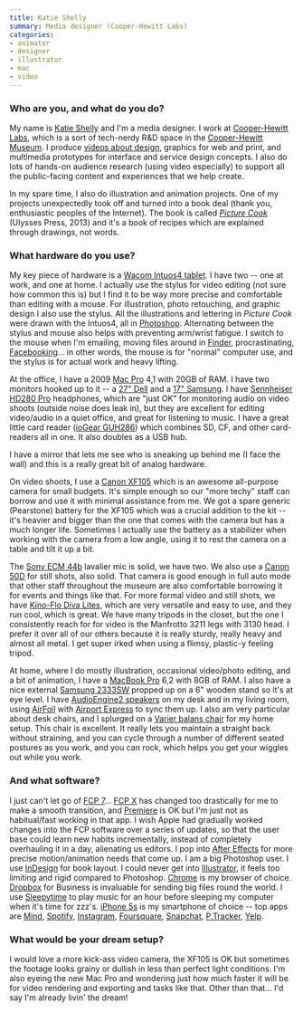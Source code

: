 ```yaml
---
title: Katie Shelly
summary: Media designer (Cooper-Hewitt Labs)
categories:
- animator
- designer
- illustrator
- mac
- video
---
```


### Who are you, and what do you do?

My name is [Katie Shelly](http://katieshelly.com/ "Katie's website.") and I'm a media designer. I work at [Cooper-Hewitt Labs](http://labs.cooperhewitt.org/ "The Cooper-Hewitt Labs site."), which is a sort of tech-nerdy R&D space in the [Cooper-Hewitt Museum](http://www.cooperhewitt.org/ "The Cooper-Hewitt Smithsonian museum site."). I produce [videos about design](https://www.youtube.com/user/cooperhewitt/ "The Cooper-Hewitt YouTube account."), graphics for web and print, and multimedia prototypes for interface and service design concepts. I also do lots of hands-on audience research (using video especially) to support all the public-facing content and experiences that we help create.

In my spare time, I also do illustration and animation projects. One of my projects unexpectedly took off and turned into a book deal (thank you, enthusiastic peoples of the Internet). The book is called *[Picture Cook](http://www.amazon.com/gp/product/1612432344/ "Katie's book on Amazon.")* (Ulysses Press, 2013) and it's a book of recipes which are explained through drawings, not words.

### What hardware do you use?

My key piece of hardware is a [Wacom Intuos4 tablet][intuos]. I have two -- one at work, and one at home. I actually use the stylus for video editing (not sure how common this is) but I find it to be way more precise and comfortable than editing with a mouse. For illustration, photo retouching, and graphic design I also use the stylus. All the illustrations and lettering in *Picture Cook* were drawn with the Intuos4, all in [Photoshop][]. Alternating between the stylus and mouse also helps with preventing arm/wrist fatigue. I switch to the mouse when I'm emailing, moving files around in [Finder][], procrastinating, [Facebooking][facebook]... in other words, the mouse is for "normal" computer use, and the stylus is for actual work and heavy lifting.

At the office, I have a 2009 [Mac Pro][mac-pro] 4,1 with 20GB of RAM. I have two monitors hooked up to it -- a [27" Dell][2707wfp] and a [17" Samsung][syncmaster-720n]. I have [Sennheiser HD280 Pro][hd-280-pro] headphones, which are "just OK" for monitoring audio on video shoots (outside noise does leak in), but they are excellent for editing video/audio in a quiet office, and great for listening to music. I have a great little card reader ([ioGear GUH286][guh286]) which combines SD, CF, and other card-readers all in one. It also doubles as a USB hub.

I have a mirror that lets me see who is sneaking up behind me (I face the wall) and this is a really great bit of analog hardware.

On video shoots, I use a [Canon XF105][xf105] which is an awesome all-purpose camera for small budgets. It's simple enough so our "more techy" staff can borrow and use it with minimal assistance from me. We got a spare generic (Pearstone) battery for the XF105 which was a crucial addition to the kit -- it's heavier and bigger than the one that comes with the camera but has a much longer life. Sometimes I actually use the battery as a stabilizer when working with the camera from a low angle, using it to rest the camera on a table and tilt it up a bit.

The [Sony ECM 44b][ecm44b] lavalier mic is solid, we have two. We also use a [Canon 50D][eos-50d] for still shots, also solid. That camera is good enough in full auto mode that other staff throughout the museum are also comfortable borrowing it for events and things like that. For more formal video and still shots, we have [Kino-Flo Diva Lites][diva-lite-201], which are very versatile and easy to use, and they run cool, which is great. We have many tripods in the closet, but the one I consistently reach for for video is the Manfrotto 3211 legs with 3130 head. I prefer it over all of our others because it is really sturdy, really heavy and almost all metal. I get super irked when using a flimsy, plastic-y feeling tripod.

At home, where I do mostly illustration, occasional video/photo editing, and a bit of animation, I have a [MacBook Pro][macbook-pro] 6,2 with 8GB of RAM. I also have a nice external [Samsung 2333SW][syncmaster-2333sw] propped up on a 6" wooden stand so it's at eye level. I have [AudioEngine2 speakers][a2-plus] on my desk and in my living room, using [AirFoil][] with [Airport Express][airport-express] to sync them up. I also am very particular about desk chairs, and I splurged on a [Varier balans chair][balans] for my home setup. This chair is excellent. It really lets you maintain a straight back without straining, and you can cycle through a number of different seated postures as you work, and you can rock, which helps you get your wiggles out while you work.

### And what software?

I just can't let go of [FCP 7][final-cut-pro]... [FCP X][final-cut-pro] has changed too drastically for me to make a smooth transition, and [Premiere][] is OK but I'm just not as habitual/fast working in that app. I wish Apple had gradually worked changes into the FCP software over a series of updates, so that the user base could learn new habits incrementally, instead of completely overhauling it in a day, alienating us editors. I pop into [After Effects][after-effects] for more precise motion/animation needs that come up. I am a big Photoshop user. I use [InDesign][] for book layout. I could never get into [Illustrator][], it feels too limiting and rigid compared to Photoshop. [Chrome][] is my browser of choice. [Dropbox][] for Business is invaluable for sending big files round the world. I use [Sleepytime][] to play music for an hour before sleeping my computer when it's time for zzz's. [iPhone 5s][iphone-5s] is my smartphone of choice -- top apps are [Mind][mind-ios], [Spotify][spotify-ios], [Instagram][instagram-ios], [Foursquare][foursquare-ios], [Snapchat][snapchat-ios], [P.Tracker][period-tracker-deluxe-ios], [Yelp][yelp-ios].

### What would be your dream setup?

I would love a more kick-ass video camera, the XF105 is OK but sometimes the footage looks grainy or dullish in less than perfect light conditions. I'm also eyeing the new Mac Pro and wondering just how much faster it will be for video rendering and exporting and tasks like that. Other than that... I'd say I'm already livin' the dream!

[2707wfp]: https://www.amazon.com/Dell-UltraSharp-2707WFP-Widescreen-Adjustable/dp/B000YGEKFQ "A 27 inch LCD screen."
[a2-plus]: https://audioengineusa.com/shop/factory-refurbished/a2-powered-speakers-refurbished/ "Desktop speakers."
[after-effects]: https://www.adobe.com/products/aftereffects.html "Motion graphics and video editing software."
[airfoil]: https://www.rogueamoeba.com/airfoil/ "Send audio wherever you want it."
[airport-express]: https://en.wikipedia.org/wiki/AirPort_Express "A small wireless access point."
[balans]: https://www.varierfurniture.com/Products/Prevent/Variable-balans-R "A kneeling chair."
[chrome]: https://www.google.com/intl/en/chrome/browser/ "A WebKit-based browser, where each tab runs in its own thread."
[diva-lite-201]: https://www.bhphotovideo.com/c/product/258611-REG/Kino_Flo_KIT_D2_120_Diva_Lite_200_1_Fluorescent.html "A lighting fixture for video recording."
[dropbox]: https://www.dropbox.com/ "Online syncing and storage."
[ecm44b]: https://pro.sony.com/bbsc/ssr/product-ECM44B/ "A lavalier microphone."
[eos-50d]: https://en.wikipedia.org/wiki/Canon_EOS_50D "A 15.1 megapixel DSLR camera."
[facebook]: https://www.facebook.com/ "A social networking site."
[final-cut-pro]: https://en.wikipedia.org/wiki/Final_Cut_Pro "A nonlinear video editor."
[finder]: https://en.wikipedia.org/wiki/Finder_(software) "A file manager included with Mac OS X."
[foursquare-ios]: https://itunes.apple.com/us/app/foursquare/id306934924 "An iPhone client for the social location game."
[guh286]: https://www.iogear.com/product/GUH286/ "A USB hub and card reader."
[hd-280-pro]: https://www.amazon.com/Sennheiser-HD-280-Pro-Headphones/dp/B000065BPB "Closed stereo headphones."
[illustrator]: https://www.adobe.com/products/illustrator.html "A vector graphics editor."
[indesign]: https://www.adobe.com/products/indesign.html "A desktop/web publishing application."
[instagram-ios]: https://itunes.apple.com/us/app/instagram/id389801252 "A photo taking/sharing app."
[intuos]: https://www.wacom.com/en-us/products/pen-tablets/intuos "A pen tablet."
[iphone-5s]: https://en.wikipedia.org/wiki/IPhone_5S "A smartphone."
[mac-pro]: https://www.apple.com/mac-pro/ "The Intel-based Mac tower computer."
[macbook-pro]: https://www.apple.com/macbook-pro/ "A laptop."
[mind-ios]: https://itunes.apple.com/app/mind/id419702358 "A meditation timer app."
[period-tracker-deluxe-ios]: https://itunes.apple.com/us/app/period-tracker-deluxe/id289084315 "An app for tracking your periods."
[photoshop]: https://www.adobe.com/products/photoshop.html "A bitmap image editor."
[premiere]: https://www.adobe.com/products/premiere.html "A video editing suite."
[sleepytime]: http://www.irradiated.net/?page=sleepytime "A Mac sleep timer and alarm clock."
[snapchat-ios]: https://itunes.apple.com/us/app/snapchat/id447188370 "An image chatting app."
[spotify-ios]: https://itunes.apple.com/us/app/spotify/id324684580 "An iOS client for the music service."
[syncmaster-2333sw]: https://www.amazon.com/Samsung-2333SW-23-Inch-Widescreen-Monitor/dp/B001P5CAV6 "A 23 inch LCD monitor."
[syncmaster-720n]: https://www.amazon.com/Samsung-SyncMaster-720N-17-inch-Monitor/dp/B000I4PS3W "A 17 inch LCD screen."
[xf105]: https://www.usa.canon.com/cusa/professional/products/professional_cameras/hd_video_cameras/xf105 "An HD camcorder."
[yelp-ios]: https://itunes.apple.com/app/yelp/id284910350?mt=8 "An iPhone app for accessing Yelp reviews."
